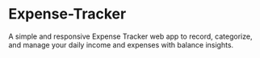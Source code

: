 # Expense-Tracker
A simple and responsive Expense Tracker web app to record, categorize, and manage your daily income and expenses with balance insights.
